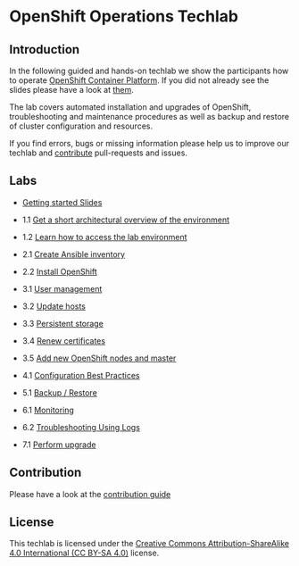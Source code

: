 # OpenShift Operations Techlab

## Introduction

In the following guided and hands-on techlab we show the participants how to operate [OpenShift Container Platform](https://www.openshift.com/).
If you did not already see the slides please have a look at [them](https://appuio.github.io/ops-techlab/#/).

The lab covers automated installation and upgrades of OpenShift, troubleshooting and maintenance procedures as well as backup and restore of cluster configuration and resources.

If you find errors, bugs or missing information please help us to improve our techlab and [contribute](../CONTRIBUTING.md) pull-requests and issues.


## Labs

- [Getting started Slides](https://appuio.github.io/ops-techlab/#/)

- 1.1 [Get a short architectural overview of the environment](labs/11_overview.md)
- 1.2 [Learn how to access the lab environment](labs/12_access_environment.md)
- 2.1 [Create Ansible inventory](labs/21_ansible_hostsfile.md)
- 2.2 [Install OpenShift](labs/22_install_openshift.md)
- 3.1 [User management](labs/31_user_management.md)
- 3.2 [Update hosts](labs/32_update_host.md)
- 3.3 [Persistent storage](labs/33_persistent_storage.md)
- 3.4 [Renew certificates](labs/34_renew_certificates.md)
- 3.5 [Add new OpenShift nodes  and master](labs/35_add_new_node_and_master.md)
- 4.1 [Configuration Best Practices](labs/)
- 5.1 [Backup / Restore](labs/51_backup.md)
- 6.1 [Monitoring](labs/61_monitoring.md)
- 6.2 [Troubleshooting Using Logs](labs/62_logs.md)
- 7.1 [Perform upgrade](labs/71_upgrade_openshift37.md)


## Contribution

Please have a look at the [contribution guide](CONTRIBUTING.md)

## License

This techlab is licensed under the [Creative Commons Attribution-ShareAlike 4.0 International (CC BY-SA 4.0)](LICENSE) license.
